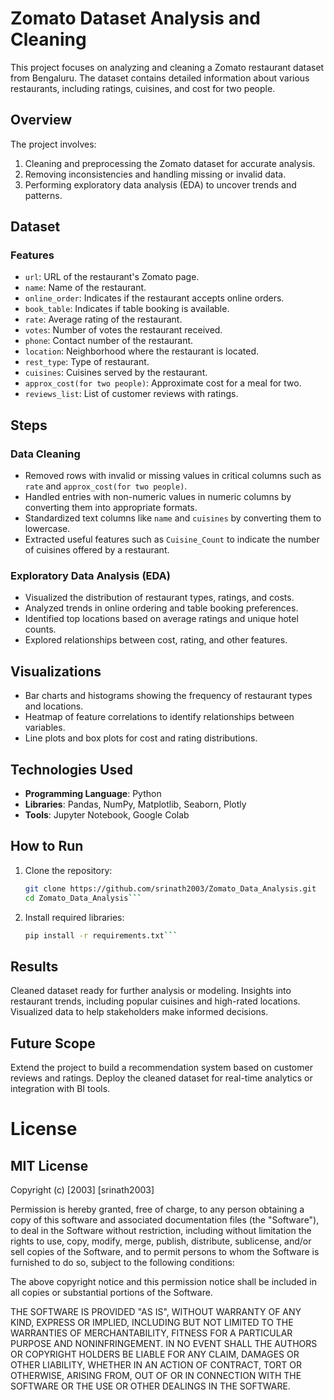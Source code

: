 # Zomato Dataset Analysis and Cleaning

This project focuses on analyzing and cleaning a Zomato restaurant dataset from Bengaluru. The dataset contains detailed information about various restaurants, including ratings, cuisines, and cost for two people.

## Overview

The project involves:

1. Cleaning and preprocessing the Zomato dataset for accurate analysis.
2. Removing inconsistencies and handling missing or invalid data.
3. Performing exploratory data analysis (EDA) to uncover trends and patterns.

## Dataset

### Features

- `url`: URL of the restaurant's Zomato page.
- `name`: Name of the restaurant.
- `online_order`: Indicates if the restaurant accepts online orders.
- `book_table`: Indicates if table booking is available.
- `rate`: Average rating of the restaurant.
- `votes`: Number of votes the restaurant received.
- `phone`: Contact number of the restaurant.
- `location`: Neighborhood where the restaurant is located.
- `rest_type`: Type of restaurant.
- `cuisines`: Cuisines served by the restaurant.
- `approx_cost(for two people)`: Approximate cost for a meal for two.
- `reviews_list`: List of customer reviews with ratings.

## Steps

### Data Cleaning

- Removed rows with invalid or missing values in critical columns such as `rate` and `approx_cost(for two people)`.
- Handled entries with non-numeric values in numeric columns by converting them into appropriate formats.
- Standardized text columns like `name` and `cuisines` by converting them to lowercase.
- Extracted useful features such as `Cuisine_Count` to indicate the number of cuisines offered by a restaurant.

### Exploratory Data Analysis (EDA)

- Visualized the distribution of restaurant types, ratings, and costs.
- Analyzed trends in online ordering and table booking preferences.
- Identified top locations based on average ratings and unique hotel counts.
- Explored relationships between cost, rating, and other features.

## Visualizations

- Bar charts and histograms showing the frequency of restaurant types and locations.
- Heatmap of feature correlations to identify relationships between variables.
- Line plots and box plots for cost and rating distributions.

## Technologies Used

- **Programming Language**: Python
- **Libraries**: Pandas, NumPy, Matplotlib, Seaborn, Plotly
- **Tools**: Jupyter Notebook, Google Colab

## How to Run

1. Clone the repository:
   ```bash
   git clone https://github.com/srinath2003/Zomato_Data_Analysis.git
   cd Zomato_Data_Analysis```
2. Install required libraries:
   ```bash
   pip install -r requirements.txt```
## Results
Cleaned dataset ready for further analysis or modeling.
Insights into restaurant trends, including popular cuisines and high-rated locations.
Visualized data to help stakeholders make informed decisions.
## Future Scope
Extend the project to build a recommendation system based on customer reviews and ratings.
Deploy the cleaned dataset for real-time analytics or integration with BI tools.
# License

## MIT License

Copyright (c) [2003] [srinath2003]

Permission is hereby granted, free of charge, to any person obtaining a copy
of this software and associated documentation files (the "Software"), to deal
in the Software without restriction, including without limitation the rights
to use, copy, modify, merge, publish, distribute, sublicense, and/or sell
copies of the Software, and to permit persons to whom the Software is
furnished to do so, subject to the following conditions:

The above copyright notice and this permission notice shall be included in all
copies or substantial portions of the Software.

THE SOFTWARE IS PROVIDED "AS IS", WITHOUT WARRANTY OF ANY KIND, EXPRESS OR
IMPLIED, INCLUDING BUT NOT LIMITED TO THE WARRANTIES OF MERCHANTABILITY,
FITNESS FOR A PARTICULAR PURPOSE AND NONINFRINGEMENT. IN NO EVENT SHALL THE
AUTHORS OR COPYRIGHT HOLDERS BE LIABLE FOR ANY CLAIM, DAMAGES OR OTHER
LIABILITY, WHETHER IN AN ACTION OF CONTRACT, TORT OR OTHERWISE, ARISING FROM,
OUT OF OR IN CONNECTION WITH THE SOFTWARE OR THE USE OR OTHER DEALINGS IN THE
SOFTWARE.

